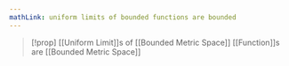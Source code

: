```yaml
---
mathLink: uniform limits of bounded functions are bounded
---
```

>[!prop]
>[[Uniform Limit]]s of [[Bounded Metric Space]] [[Function]]s are [[Bounded Metric Space]]

